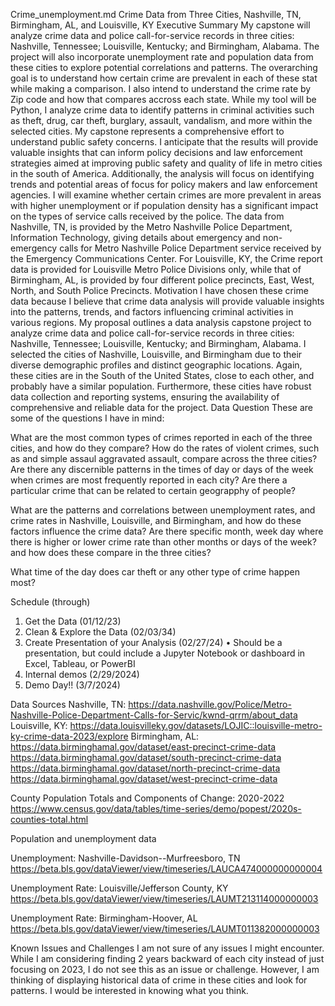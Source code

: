 Crime_unemployment.md
Crime Data from Three Cities, Nashville, TN, Birmingham, AL, and Louisville, KY
Executive Summary
My capstone will analyze crime data and police call-for-service records in three cities: Nashville, Tennessee; Louisville, Kentucky; and Birmingham, Alabama. The project will also incorporate unemployment rate and population data from these cities to explore potential correlations and patterns. The overarching goal is to understand how certain crime are prevalent in each of these stat while making a comparison. I also intend to understand the crime rate by Zip code and how that compares accross each state. While my tool will be Python, I analyze crime data to identify patterns in criminal activities such as theft, drug, car theft, burglary, assault, vandalism, and more within the selected cities. My capstone represents a comprehensive effort to understand public safety concerns. I anticipate that the results will provide valuable insights that can inform policy decisions and law enforcement strategies aimed at improving public safety and quality of life in metro cities in the south of America. 
Additionally, the analysis will focus on identifying trends and potential areas of focus for policy makers and law enforcement agencies. I will examine whether certain crimes are more prevalent in areas with higher unemployment or if population density has a significant impact on the types of service calls received by the police. 
The data from Nashville, TN, is provided by the Metro Nashville Police Department, Information Technology, giving details about emergency and non-emergency calls for Metro Nashville Police Department service received by the Emergency Communications Center. For Louisville, KY, the Crime report data is provided for Louisville Metro Police Divisions only, while that of Birmingham, AL, is provided by four different police precincts, East, West, North, and South Police Precincts. 
Motivation
I have chosen these crime data because I believe that crime data analysis will provide valuable insights into the patterns, trends, and factors influencing criminal activities in various regions. My proposal outlines a data analysis capstone project to analyze crime data and police call-for-service records in three cities: Nashville, Tennessee; Louisville, Kentucky; and Birmingham, Alabama. I selected the cities of Nashville, Louisville, and Birmingham due to their diverse demographic profiles and distinct geographic locations. Again, these cities are in the South of the United States, close to each other, and probably have a similar population. Furthermore, these cities have robust data collection and reporting systems, ensuring the availability of comprehensive and reliable data for the project. 
Data Question
These are some of the questions I have in mind: 

What are the most common types of crimes reported in each of the three cities, and how do they compare?
How do the rates of violent crimes, such as and simple assaul aggravated assault, compare across the three cities?
Are there any discernible patterns in the times of day or days of the week when crimes are most frequently reported in each city?
Are there a particular crime that can be related to certain geograpphy of people?

What are the patterns and correlations between unemployment rates, and crime rates in Nashville, Louisville, and Birmingham, and how do these factors influence the crime data?
Are there specific month, week day where there is higher or lower crime rate than other months or days of the week? and how does these compare in the three cities?

What time of the day does car theft or any other type of crime happen most?

Schedule (through)
1.	Get the Data (01/12/23)
2.	Clean & Explore the Data (02/03/34)
3.	Create Presentation of your Analysis (02/27/24)
•	Should be a presentation, but could include a Jupyter Notebook or dashboard in Excel, Tableau, or PowerBI
4.	Internal demos (2/29/2024)
5.	Demo Day!! (3/7/2024)

Data Sources
Nashville, TN: https://data.nashville.gov/Police/Metro-Nashville-Police-Department-Calls-for-Servic/kwnd-qrrm/about_data 
Louisville, KY: https://data.louisvilleky.gov/datasets/LOJIC::louisville-metro-ky-crime-data-2023/explore 
Birmingham, AL: https://data.birminghamal.gov/dataset/east-precinct-crime-data
https://data.birminghamal.gov/dataset/south-precinct-crime-data
https://data.birminghamal.gov/dataset/north-precinct-crime-data 
https://data.birminghamal.gov/dataset/west-precinct-crime-data 

County Population Totals and Components of Change: 2020-2022
https://www.census.gov/data/tables/time-series/demo/popest/2020s-counties-total.html 

Population and unemployment data

Unemployment: Nashville-Davidson--Murfreesboro, TN
https://beta.bls.gov/dataViewer/view/timeseries/LAUCA474000000000004 

Unemployment Rate: Louisville/Jefferson County, KY
https://beta.bls.gov/dataViewer/view/timeseries/LAUMT213114000000003 

Unemployment Rate: Birmingham-Hoover, AL
https://beta.bls.gov/dataViewer/view/timeseries/LAUMT011382000000003 

Known Issues and Challenges
I am not sure of any issues I might encounter. While I am considering finding 2 years backward of each city instead of just focusing on 2023, I do not see this as an issue or challenge. However, I am thinking of displaying historical data of crime in these cities and look for patterns. I would be interested in knowing what you think. 
